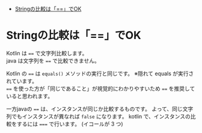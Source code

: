 - [Stringの比較は「==」でOK](#stringの比較はでok)


# Stringの比較は「==」でOK

Kotlin は `==` で文字列比較します。  
java は文字列を `==` で比較できません。

Kotlin の `==` は `equals()` メソッドの実行と同じです。
※隠れて equals が実行されています。  
`==` を使った方が「同じであること」が視覚的にわかりやすいため `==` を推奨していると思われます。

一方javaの `==` は、インスタンスが同じか比較するものです。
よって、同じ文字列でもインスタンスが異なれば `false` になります。
kotlin で、インスタンスの比較をするには `===` で行います。 (イコールが 3 つ)


